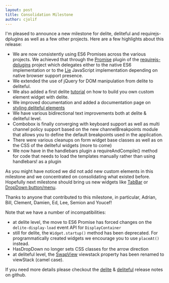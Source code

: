 ```yaml
---
layout: post
title: Consolidation Milestone
author: cjolif
---
```


I'm pleased to announce a new milestone for delite, deliteful and requirejs-dplugins as well as a few other projects. 
Here are a few highlights about this release:

* We are now consistently using ES6 Promises across the various projects. We achieved that through the 
[Promise](http://ibm-js.github.io/requirejs-dplugins/docs/0.5.0/Promise.html) 
plugin of the [requirejs-dplugins](http://ibm-js.github.io/requirejs-dplugins/index.html) project which delegates either 
to the native ES6 implementation or to the [Lie](https://github.com/calvinmetcalf/lie) JavaScript implementation 
depending on native browser support presence.
* We extended the use of jQuery for DOM manipulation from delite to deliteful.
* We also added a first delite [tutorial](http://ibm-js.github.io/delite/docs/0.6.0/tutorial/beginner.html ) on how to build you own custom element widget with delite.
* We improved documentation and added a documentation page on [styling deliteful elements](http://ibm-js.github.io/deliteful/docs/0.6.0/styling.html) 
* We have various bidirectional text improvements both at delite & deliteful level.
* Combobox is finally converging with keyboard support as well as multi channel policy support based on the new 
channelBreakpoints module that allows you to define the default breakpoints used in the application.
* There were various cleanups on form widget base classes as well as on the CSS of the deliteful widgets (more to come)
* We now have in the handlebars plugin a requireAndCompile() method for code that needs to load the templates manually 
  rather than using handlebars! as a plugin
  
As you might have noticed we did not add new custom elements in this milestone and we concentrated on consolidating 
what existed before. Hopefully next milestone should bring us new widgets like [TabBar](https://github.com/ibm-js/deliteful/issues/176) or 
[DropDown button/menu](https://github.com/ibm-js/deliteful/issues/426).

Thanks to anyone that contributed to this milestone, in particular, Adrian, Bill, Clement, Damien, Ed, Lee, Semion and Youcef!

<!--more-->

Note that we have a number of incompatibilities:

  * at delite level, the move to ES6 Promise has forced changes on the `delite-display-load` event API for `DisplayContainer`
  * still for delite, the `Widget.startup()` method has been deprecated. For programmatically created widgets we encourage
  you to use `placeAt()` instead.
  * HasDropDown no longer sets CSS classes for the arrow direction
  * at deliteful level, the [SwapView]() viewstack property has been renamed to viewStack (camel case).
 
If you need more details please checkout the [delite](https://github.com/ibm-js/delite/releases/tag/0.6.0) & 
[deliteful](https://github.com/ibm-js/deliteful/releases/tag/0.6.0) release notes on github.




